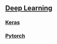 ## [Deep Learning](https://www.youtube.com/watch?v=aircAruvnKk&list=PLZHQObOWTQDNU6R1_67000Dx_ZCJB-3pi)

### [Keras](https://keras.io/getting_started/intro_to_keras_for_engineers/)
### [Pytorch](https://docs.pytorch.org/tutorials/beginner/basics/quickstart_tutorial.html)
